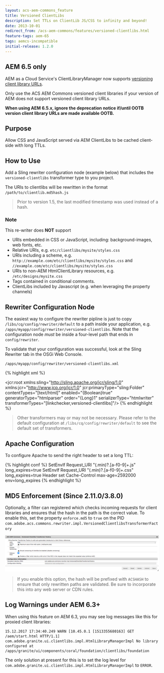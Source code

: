 ```yaml
---
layout: acs-aem-commons_feature
title: Versioned ClientLibs
description: Set TTLs on ClientLib JS/CSS to infinity and beyond!
date: 2013-10-01
redirect_from: /acs-aem-commons/features/versioned-clientlibs.html
feature-tags: aem-65
tags: aemcs-incompatible
initial-release: 1.2.0
---
```


## AEM 6.5 only

AEM as a Cloud Service's ClientLibraryManager now supports [versioning client library URLs](https://experienceleague.adobe.com/docs/experience-manager-cloud-service/implementing/content-delivery/caching.html?lang=en#content-consistency). 

Only use the ACS AEM Commons versioned client libraries if your version of AEM does not support versioned client library URLs.

__When using AEM 6.5.x, ignore the deprecation notice if/until OOTB version client library URLs are made available OOTB.__



## Purpose

Allow CSS and JavaScript served via AEM ClientLibs to be cached client-side with long TTLs.

## How to Use

Add a Sling rewriter configuration node (example below) that includes the `versioned-clientlibs` transformer type to you project. 

The URIs to clientlibs will be rewritten in the format `/path/to/clientlib.md5hash.js`

> Prior to version 1.5, the last modified timestamp was used instead of a hash.

### Note

This re-writer does **NOT** support

* URIs embedded in CSS or JavaScript, including: background-images, web fonts, etc. 
* Relative URIs, e.g. `etc/clientlibs/mysite/styles.css`
* URIs including a scheme, e.g. `http://example.com/etc/clientlibs/mysite/styles.css` and `//example.com/etc/clientlibs/mysite/styles.css`
* URIs to non-AEM HtmlClientLibrary resources, e.g. `/etc/designs/mysite.css`
* Tags contained in conditional comments.
* ClientLibs included by Javascript (e.g. when leveraging the property channels)

## Rewriter Configuration Node

The easiest way to configure the rewriter pipline is just to copy `/libs/cq/config/rewriter/default` to a path inside your application, e.g. `/apps/myapp/config/rewriter/versioned-clientlibs`. Note that the configuration node *must* be inside a four-level path that ends in `config/rewriter`.

To validate that your configuration was successful, look at the Sling Rewriter tab in the OSGi Web Console.

    /apps/myapp/config/rewriter/versioned-clientlibs.xml

{% highlight xml %}
<?xml version="1.0" encoding="UTF-8"?>
<jcr:root xmlns:sling="http://sling.apache.org/jcr/sling/1.0" xmlns:jcr="http://www.jcp.org/jcr/1.0"
    jcr:primaryType="sling:Folder"
    contentTypes="[text/html]"
    enabled="{Boolean}true"
    generatorType="htmlparser"
    order="{Long}1"
    serializerType="htmlwriter"
    transformerTypes="[linkchecker,versioned-clientlibs]"/>
{% endhighlight %}        

> Other transformers may or may not be necessary. Please refer to the default configuration at `/libs/cq/config/rewriter/default` to see the default set of transformers.

## Apache Configuration

To configure Apache to send the right header to set a long TTL:

{% highlight conf %}
SetEnvIf Request_URI "(\.min)?\.[a-f0-9]+\.js" long_expires=true
SetEnvIf Request_URI "(\.min)?\.[a-f0-9]+\.css" long_expires=true
Header set Cache-Control max-age=2592000 env=long_expires 
{% endhighlight %}

## MD5 Enforcement (Since 2.11.0/3.8.0)

Optionally, a filter can registered which checks incoming requests for client libraries and ensures that the hash in the path is the correct value. To enable this, set the property `enforce.md5` to `true` on the PID `com.adobe.acs.commons.rewriter.impl.VersionedClientlibsTransformerFactory`

![transformer factory configuration](images/config.png)

> If you enable this option, the hash will be prefixed with `ACSHASH` to ensure that only rewritten paths are validated. Be sure to incorporate this into any web server or CDN rules.

## Log Warnings under AEM 6.3+

When using this feature on AEM 6.3, you may see log messages like this for proxied client libraries:

    15.12.2017 17:34:40.249 WARN [10.45.0.1 [1513355680163] GET /aem/start.html HTTP/1.1] com.adobe.granite.ui.clientlibs.impl.HtmlLibraryManagerImpl No library configured at /apps/granite/ui/components/coral/foundation/clientlibs/foundation

The only solution at present for this is to set the log level for `com.adobe.granite.ui.clientlibs.impl.HtmlLibraryManagerImpl` to `ERROR`.
